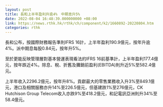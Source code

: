 ```yaml
---
layout: post
title: 長和上半年盈利升逾4%　中期息升5%
date: 2022-08-04 16:48:39.000000000 +08:00
link: https://news.rthk.hk/rthk/ch/component/k2/1660892-20220804.htm
categories: rthk
---
```


長和公布，按國際財務報告準則IFRS 16計，上半年盈利190.9億元，按年升逾4%。派中期息每股0.84元，按年升5%。

至於更能反映管理層對基本營運表現看法的IFRS 16前基準計，上半年盈利177.4億元，按年跌近4%。除息、稅、折舊及攤銷前盈利(EBITDA)則升近5%至582.4億元。

上半年收入2296.2億元，按年升8%。貢獻最大的零售業務收入升3%至849.1億元，港口及相關服務亦升14%至226.5億元，但基建跌1%至276億元，CK Hutchison Group Telecom收入亦跌9%至418.2億元，和記電訊亞洲則升34%至58.4億元。
